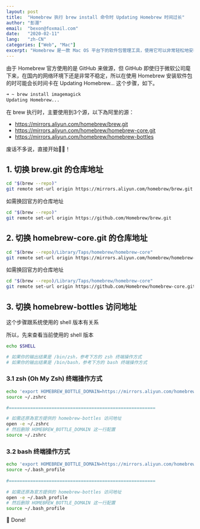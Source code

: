```yaml
---
layout: post
title:  "Homebrew 执行 brew install 命令时 Updating Homebrew 时间过长"
author: "彭淜"
email:  "bexon@foxmail.com"
date:   "2020-02-11"
lang:   "zh-CN"
categories: ["Web", "Mac"]
excerpt: "Homebrew 是一款 Mac OS 平台下的软件包管理工具，使用它可以非常轻松地安装、卸载、更新、查看、搜索软件包。本文中将使用阿里巴巴的镜像解决在安装软件时，由于国内网络不稳定而造成的 Updating Homebrew 过程时间过长"
---
```

由于 Homebrew 官方使用的是 GitHub 来做源，但 GitHub 即使归于微软公司麾下来，在国内的网络环境下还是非常不稳定，所以在使用 Homebrew 安装软件包的时可能会长时间卡在 Updating Homebrew... 这个步骤，如下。
```bash
➜ ~ brew install imagemagick                                              
Updating Homebrew...
```

在 brew 执行时，主要使用到3个源，以下為阿里的源：
- https://mirrors.aliyun.com/homebrew/brew.git
- https://mirrors.aliyun.com/homebrew/homebrew-core.git
- https://mirrors.aliyun.com/homebrew/homebrew-bottles

废话不多说，直接开始👨‍💻！

## 1. 切换 brew.git 的仓库地址
```bash
cd "$(brew --repo)"
git remote set-url origin https://mirrors.aliyun.com/homebrew/brew.git
```
如需换回官方的仓库地址
```bash
cd "$(brew --repo)"
git remote set-url origin https://github.com/Homebrew/brew.git
```

## 2. 切换 homebrew-core.git 的仓库地址
```bash
cd "$(brew --repo)/Library/Taps/homebrew/homebrew-core"
git remote set-url origin https://mirrors.aliyun.com/homebrew/homebrew-core.git
```
如需换回官方的仓库地址
```bash
cd "$(brew --repo)/Library/Taps/homebrew/homebrew-core"
git remote set-url origin https://github.com/Homebrew/homebrew-core.git
```

## 3. 切换 homebrew-bottles 访问地址
这个步骤跟系统使用的 shell 版本有关系

所以，先来查看当前使用的 shell 版本

```bash
echo $SHELL

# 如果你的输出结果是 /bin/zsh，参考下方的 zsh 终端操作方式
# 如果你的输出结果是 /bin/bash，参考下方的 bash 终端操作方式
```

### 3.1 zsh (Oh My Zsh) 终端操作方式
```bash
echo 'export HOMEBREW_BOTTLE_DOMAIN=https://mirrors.aliyun.com/homebrew/homebrew-bottles' >> ~/.zshrc
source ~/.zshrc

#=======================================================

# 如需还原為官方提供的 homebrew-bottles 访问地址
open -e ~/.zshrc
# 然后删除 HOMEBREW_BOTTLE_DOMAIN 这一行配置
source ~/.zshrc
```

### 3.2 bash 终端操作方式
```bash
echo 'export HOMEBREW_BOTTLE_DOMAIN=https://mirrors.aliyun.com/homebrew/homebrew-bottles' >> ~/.bash_profile
source ~/.bash_profile
 
#=======================================================
 
# 如需还原為官方提供的 homebrew-bottles 访问地址
open -e ~/.bash_profile
# 然后删除 HOMEBREW_BOTTLE_DOMAIN 这一行配置
source ~/.bash_profile
```

🍺  Done!
